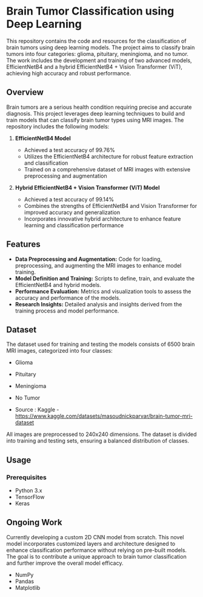 # Brain Tumor Classification using Deep Learning

This repository contains the code and resources for the classification of brain tumors using deep learning models. The project aims to classify brain tumors into four categories: glioma, pituitary, meningioma, and no tumor. The work includes the development and training of two advanced models, EfficientNetB4 and a hybrid EfficientNetB4 + Vision Transformer (ViT), achieving high accuracy and robust performance.

## Overview

Brain tumors are a serious health condition requiring precise and accurate diagnosis. This project leverages deep learning techniques to build and train models that can classify brain tumor types using MRI images. The repository includes the following models:

1. **EfficientNetB4 Model**
   - Achieved a test accuracy of 99.76%
   - Utilizes the EfficientNetB4 architecture for robust feature extraction and classification
   - Trained on a comprehensive dataset of MRI images with extensive preprocessing and augmentation

2. **Hybrid EfficientNetB4 + Vision Transformer (ViT) Model**
   - Achieved a test accuracy of 99.14%
   - Combines the strengths of EfficientNetB4 and Vision Transformer for improved accuracy and generalization
   - Incorporates innovative hybrid architecture to enhance feature learning and classification performance

## Features

- **Data Preprocessing and Augmentation:** Code for loading, preprocessing, and augmenting the MRI images to enhance model training.
- **Model Definition and Training:** Scripts to define, train, and evaluate the EfficientNetB4 and hybrid models.
- **Performance Evaluation:** Metrics and visualization tools to assess the accuracy and performance of the models.
- **Research Insights:** Detailed analysis and insights derived from the training process and model performance.

## Dataset

The dataset used for training and testing the models consists of 6500 brain MRI images, categorized into four classes:
- Glioma
- Pituitary
- Meningioma
- No Tumor

- Source : Kaggle - https://www.kaggle.com/datasets/masoudnickparvar/brain-tumor-mri-dataset

All images are preprocessed to 240x240 dimensions. The dataset is divided into training and testing sets, ensuring a balanced distribution of classes.

## Usage

### Prerequisites

- Python 3.x
- TensorFlow
- Keras

## Ongoing Work

Currently developing a custom 2D CNN model from scratch. This novel model incorporates customized layers and architecture designed to enhance classification performance without relying on pre-built models. The goal is to contribute a unique approach to brain tumor classification and further improve the overall model efficacy.

- NumPy
- Pandas
- Matplotlib

